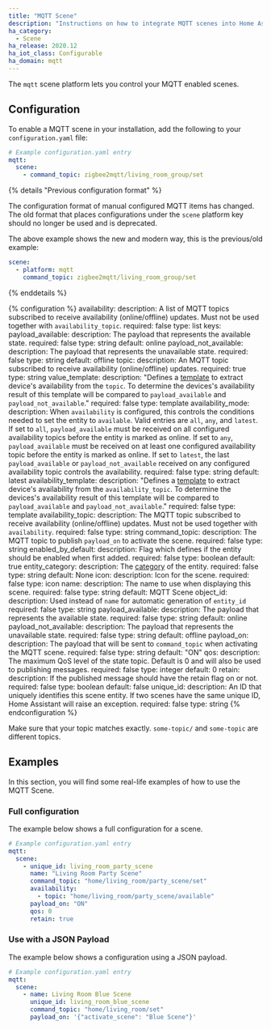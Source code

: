 ```yaml
---
title: "MQTT Scene"
description: "Instructions on how to integrate MQTT scenes into Home Assistant."
ha_category:
  - Scene
ha_release: 2020.12
ha_iot_class: Configurable
ha_domain: mqtt
---
```


The `mqtt` scene platform lets you control your MQTT enabled scenes.

## Configuration

To enable a MQTT scene in your installation, add the following to your `configuration.yaml` file:

```yaml
# Example configuration.yaml entry
mqtt:
  scene:
    - command_topic: zigbee2mqtt/living_room_group/set
```

<a id='new_format'></a>

{% details "Previous configuration format" %}

The configuration format of manual configured MQTT items has changed.
The old format that places configurations under the `scene` platform key
should no longer be used and is deprecated.

The above example shows the new and modern way,
this is the previous/old example:

```yaml
scene:
  - platform: mqtt
    command_topic: zigbee2mqtt/living_room_group/set
```

{% enddetails %}

{% configuration %}
availability:
  description: A list of MQTT topics subscribed to receive availability (online/offline) updates. Must not be used together with `availability_topic`.
  required: false
  type: list
  keys:
    payload_available:
      description: The payload that represents the available state.
      required: false
      type: string
      default: online
    payload_not_available:
      description: The payload that represents the unavailable state.
      required: false
      type: string
      default: offline
    topic:
      description: An MQTT topic subscribed to receive availability (online/offline) updates.
      required: true
      type: string
    value_template:
      description: "Defines a [template](/docs/configuration/templating/#using-templates-with-the-mqtt-integration) to extract device's availability from the `topic`. To determine the devices's availability result of this template will be compared to `payload_available` and `payload_not_available`."
      required: false
      type: template
availability_mode:
  description: When `availability` is configured, this controls the conditions needed to set the entity to `available`. Valid entries are `all`, `any`, and `latest`. If set to `all`, `payload_available` must be received on all configured availability topics before the entity is marked as online. If set to `any`, `payload_available` must be received on at least one configured availability topic before the entity is marked as online. If set to `latest`, the last `payload_available` or `payload_not_available` received on any configured availability topic controls the availability.
  required: false
  type: string
  default: latest
availability_template:
  description: "Defines a [template](/docs/configuration/templating/#using-templates-with-the-mqtt-integration) to extract device's availability from the `availability_topic`. To determine the devices's availability result of this template will be compared to `payload_available` and `payload_not_available`."
  required: false
  type: template
availability_topic:
  description: The MQTT topic subscribed to receive availability (online/offline) updates. Must not be used together with `availability`.
  required: false
  type: string
command_topic:
  description: The MQTT topic to publish `payload_on` to activate the scene.
  required: false
  type: string
enabled_by_default:
  description: Flag which defines if the entity should be enabled when first added.
  required: false
  type: boolean
  default: true
entity_category:
  description: The [category](https://developers.home-assistant.io/docs/core/entity#generic-properties) of the entity.
  required: false
  type: string
  default: None
icon:
  description: Icon for the scene.
  required: false
  type: icon
name:
  description: The name to use when displaying this scene.
  required: false
  type: string
  default: MQTT Scene
object_id:
  description: Used instead of `name` for automatic generation of `entity_id`
  required: false
  type: string
payload_available:
  description: The payload that represents the available state.
  required: false
  type: string
  default: online
payload_not_available:
  description: The payload that represents the unavailable state.
  required: false
  type: string
  default: offline
payload_on:
  description: The payload that will be sent to `command_topic` when activating the MQTT scene.
  required: false
  type: string
  default: "ON"
qos:
  description: The maximum QoS level of the state topic. Default is 0 and will also be used to publishing messages.
  required: false
  type: integer
  default: 0
retain:
  description: If the published message should have the retain flag on or not.
  required: false
  type: boolean
  default: false
unique_id:
  description: An ID that uniquely identifies this scene entity. If two scenes have the same unique ID, Home Assistant will raise an exception.
  required: false
  type: string
{% endconfiguration %}

<div class='note warning'>

Make sure that your topic matches exactly. `some-topic/` and `some-topic` are different topics.

</div>

## Examples

In this section, you will find some real-life examples of how to use the MQTT Scene.

### Full configuration

The example below shows a full configuration for a scene.

```yaml
# Example configuration.yaml entry
mqtt:
  scene:
    - unique_id: living_room_party_scene
      name: "Living Room Party Scene"
      command_topic: "home/living_room/party_scene/set"
      availability:
        - topic: "home/living_room/party_scene/available"
      payload_on: "ON"
      qos: 0
      retain: true
```

### Use with a JSON Payload

The example below shows a configuration using a JSON payload.

```yaml
# Example configuration.yaml entry
mqtt:
  scene:
    - name: Living Room Blue Scene
      unique_id: living_room_blue_scene
      command_topic: "home/living_room/set"
      payload_on: '{"activate_scene": "Blue Scene"}'
```
